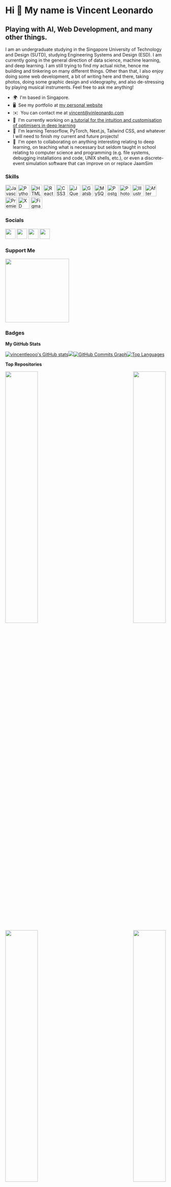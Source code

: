 Hi 👋 My name is Vincent Leonardo
=================================

Playing with AI, Web Development, and many other things.
------------------------------------------------

I am an undergraduate studying in the Singapore University of Technology and Design (SUTD), studying Engineering Systems and Design (ESD). I am currently going in the general direction of data science, machine learning, and deep learning. I am still trying to find my actual niche, hence me building and tinkering on many different things. Other than that, I also enjoy doing some web development, a bit of writing here and there, taking photos, doing some graphic design and videography, and also de-stressing by playing musical instruments. Feel free to ask me anything!

*   🌍  I'm based in Singapore.
*   🖥️  See my portfolio at [my personal website](http://vinleonardo.com)
*   ✉️  You can contact me at [vincent@vinleonardo.com](mailto:vincent@vinleonardo.com)
*   🚀  I'm currently working on [a tutorial for the intuition and customisation of optimisers in deep learning](http://github.vinleonardo.com/sml-project-2022/)
*   🧠  I'm learning Tensorflow, PyTorch, Next.js, Tailwind CSS, and whatever I will need to finish my current and future projects!
*   🤝  I'm open to collaborating on anything interesting relating to deep learning, on teaching what is necessary but seldom taught in school relating to computer science and programming (e.g. file systems, debugging installations and code, UNIX shells, etc.), or even a discrete-event simulation software that can improve on or replace JaamSim

### Skills

<p align="left">
                                <a href="https://developer.mozilla.org/en-US/docs/Web/JavaScript" target="_blank" rel="noreferrer"><img src="https://raw.githubusercontent.com/danielcranney/readme-generator/main/public/icons/skills/javascript-colored.svg" width="36" height="36" alt="Javascript" /></a>
                                <a href="https://www.python.org/" target="_blank" rel="noreferrer"><img src="https://raw.githubusercontent.com/danielcranney/readme-generator/main/public/icons/skills/python-colored.svg" width="36" height="36" alt="Python" /></a>
                                <a href="https://developer.mozilla.org/en-US/docs/Glossary/HTML5" target="_blank" rel="noreferrer"><img src="https://raw.githubusercontent.com/danielcranney/readme-generator/main/public/icons/skills/html5-colored.svg" width="36" height="36" alt="HTML5" /></a>
                                <a href="https://reactjs.org/" target="_blank" rel="noreferrer"><img src="https://raw.githubusercontent.com/danielcranney/readme-generator/main/public/icons/skills/react-colored.svg" width="36" height="36" alt="React" /></a>
                                <a href="https://www.w3.org/TR/CSS/#css" target="_blank" rel="noreferrer"><img src="https://raw.githubusercontent.com/danielcranney/readme-generator/main/public/icons/skills/css3-colored.svg" width="36" height="36" alt="CSS3" /></a>
                                <a href="https://jquery.com/" target="_blank" rel="noreferrer"><img src="https://raw.githubusercontent.com/danielcranney/readme-generator/main/public/icons/skills/jquery-colored.svg" width="36" height="36" alt="JQuery" /></a>
                                <a href="https://www.gatsbyjs.com/" target="_blank" rel="noreferrer"><img src="https://raw.githubusercontent.com/danielcranney/readme-generator/main/public/icons/skills/gatsby-colored.svg" width="36" height="36" alt="Gatsby" /></a>
                                <a href="https://www.mysql.com/" target="_blank" rel="noreferrer"><img src="https://raw.githubusercontent.com/danielcranney/readme-generator/main/public/icons/skills/mysql-colored.svg" width="36" height="36" alt="MySQL" /></a>
                                <a href="https://www.postgresql.org/" target="_blank" rel="noreferrer"><img src="https://raw.githubusercontent.com/danielcranney/readme-generator/main/public/icons/skills/postgresql-colored.svg" width="36" height="36" alt="PostgreSQL" /></a>
                                <a href="https://www.adobe.com/uk/products/photoshop.html" target="_blank" rel="noreferrer"><img src="https://raw.githubusercontent.com/danielcranney/readme-generator/main/public/icons/skills/photoshop-colored.svg" width="36" height="36" alt="Photoshop" /></a>
                                <a href="adobe.com/uk/products/illustrator.html" target="_blank" rel="noreferrer"><img src="https://raw.githubusercontent.com/danielcranney/readme-generator/main/public/icons/skills/illustrator-colored.svg" width="36" height="36" alt="Illustrator" /></a>
                                <a href="https://www.adobe.com/uk/products/aftereffects.html" target="_blank" rel="noreferrer"><img src="https://raw.githubusercontent.com/danielcranney/readme-generator/main/public/icons/skills/aftereffects-colored.svg" width="36" height="36" alt="After Effects" /></a>
                                <a href="https://www.adobe.com/uk/products/premiere.html" target="_blank" rel="noreferrer"><img src="https://raw.githubusercontent.com/danielcranney/readme-generator/main/public/icons/skills/premierepro-colored.svg" width="36" height="36" alt="Premiere Pro" /></a>
                                <a href="https://www.adobe.com/uk/products/xd.html" target="_blank" rel="noreferrer"><img src="https://raw.githubusercontent.com/danielcranney/readme-generator/main/public/icons/skills/xd-colored.svg" width="36" height="36" alt="XD" /></a>
                                <a href="https://www.figma.com/" target="_blank" rel="noreferrer"><img src="https://raw.githubusercontent.com/danielcranney/readme-generator/main/public/icons/skills/figma-colored.svg" width="36" height="36" alt="Figma" /></a>
                    </p>
                    

### Socials
                  
                  
<p align="left">
                          
<a href="https://www.github.com/vincentleooo" target="_blank" rel="noreferrer"><img src="https://raw.githubusercontent.com/danielcranney/readme-generator/main/public/icons/socials/github.svg" width="32" height="32" /></a> <a href="http://www.instagram.com/vincentleoooo" target="_blank" rel="noreferrer"><img src="https://raw.githubusercontent.com/danielcranney/readme-generator/main/public/icons/socials/instagram.svg" width="32" height="32" /></a> <a href="https://www.linkedin.com/in/vincentleoooo" target="_blank" rel="noreferrer"><img src="https://raw.githubusercontent.com/danielcranney/readme-generator/main/public/icons/socials/linkedin.svg" width="32" height="32" /></a> <a href="http://www.medium.com/@vinleonardo" target="_blank" rel="noreferrer"><img src="https://raw.githubusercontent.com/danielcranney/readme-generator/main/public/icons/socials/medium.svg" width="32" height="32" /></a>
</p>

### Support Me

<a href="https://www.buymeacoffee.com/vincentleoooo"><img src="https://cdn.buymeacoffee.com/buttons/v2/default-yellow.png" width="200" /></a>

### Badges

<b>My GitHub Stats</b>

<a
                      href="http://www.github.com/vincentleooo"><img src="https://github-readme-stats.vercel.app/api?username=vincentleooo&show_icons=true&hide=&count_private=true&title_color=ef4444&text_color=000000&icon_color=0891b2&bg_color=ffffff&hide_border=true&show_icons=true" alt="vincentleooo's GitHub stats" /></a><a
                      href="http://www.github.com/vincentleooo"><img
                  src="https://github-readme-streak-stats.herokuapp.com/?user=vincentleooo&stroke=000000&background=ffffff&ring=ef4444&fire=ef4444&currStreakNum=000000&currStreakLabel=ef4444&sideNums=000000&sideLabels=000000&dates=000000&hide_border=true" /></a><a
                      href="http://www.github.com/vincentleooo"><img src="https://activity-graph.herokuapp.com/graph?username=vincentleooo&bg_color=ffffff&color=000000&line=0891b2&point=000000&area_color=ffffff&area=true&hide_border=true&custom_title=GitHub%20Commits%20Graph" alt="GitHub Commits Graph" /></a><a href="https://github.com/vincentleooo" align="left"><img src="https://github-readme-stats.vercel.app/api/top-langs/?username=vincentleooo&langs_count=10&title_color=ef4444&text_color=000000&icon_color=0891b2&bg_color=ffffff&hide_border=true&locale=en&custom_title=Top%20%Languages" alt="Top Languages" /></a>

<b>Top Repositories</b>

<div width="100%" align="center"><a href="https://github.com/vincentleooo/sma-airport-model" align="left"><img align="left" width="45%" src="https://github-readme-stats.vercel.app/api/pin/?username=vincentleooo&repo=sma-airport-model&title_color=ef4444&text_color=000000&icon_color=0891b2&bg_color=ffffff&hide_border=true&locale=en" /></a><a href="https://github.com/vincentleooo/sml-project-2022" align="right"><img align="right" width="45%" src="https://github-readme-stats.vercel.app/api/pin/?username=vincentleooo&repo=sml-project-2022&title_color=ef4444&text_color=000000&icon_color=0891b2&bg_color=ffffff&hide_border=true&locale=en" /></a></div><br /><div width="100%" align="center"><a href="https://github.com/vincentleooo/auto-resume" align="left"><img align="left" width="45%" src="https://github-readme-stats.vercel.app/api/pin/?username=vincentleooo&repo=auto-resume&title_color=ef4444&text_color=000000&icon_color=0891b2&bg_color=ffffff&hide_border=true&locale=en" /></a><a href="https://github.com/vincentleooo/analytics-edge-data-comp" align="right"><img align="right" width="45%" src="https://github-readme-stats.vercel.app/api/pin/?username=vincentleooo&repo=analytics-edge-data-comp&title_color=ef4444&text_color=000000&icon_color=0891b2&bg_color=ffffff&hide_border=true&locale=en" /></a></div>
